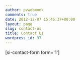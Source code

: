 ```yaml
---
author: pvwebmonk
comments: true
date: 2012-12-07 15:46:37+00:00
layout: page
slug: contact-us
title: Contact Us
wordpress_id: 37
---
```


[si-contact-form form='1']
